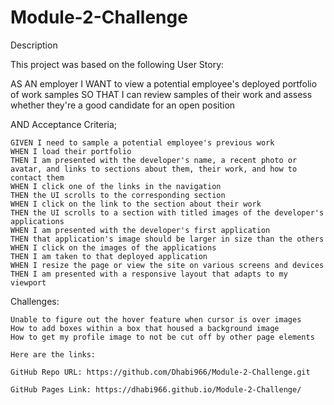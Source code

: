 # Module-2-Challenge

Description

This project was based on the following User Story:

AS AN employer
I WANT to view a potential employee's deployed portfolio of work samples
SO THAT I can review samples of their work and assess whether they're a good candidate for an open position

AND Acceptance Criteria;
```
GIVEN I need to sample a potential employee's previous work
WHEN I load their portfolio
THEN I am presented with the developer's name, a recent photo or avatar, and links to sections about them, their work, and how to contact them
WHEN I click one of the links in the navigation
THEN the UI scrolls to the corresponding section
WHEN I click on the link to the section about their work
THEN the UI scrolls to a section with titled images of the developer's applications
WHEN I am presented with the developer's first application
THEN that application's image should be larger in size than the others
WHEN I click on the images of the applications
THEN I am taken to that deployed application
WHEN I resize the page or view the site on various screens and devices
THEN I am presented with a responsive layout that adapts to my viewport
```
Challenges: 
```
Unable to figure out the hover feature when cursor is over images
How to add boxes within a box that housed a background image
How to get my profile image to not be cut off by other page elements

Here are the links:

GitHub Repo URL: https://github.com/Dhabi966/Module-2-Challenge.git

GitHub Pages Link: https://dhabi966.github.io/Module-2-Challenge/

